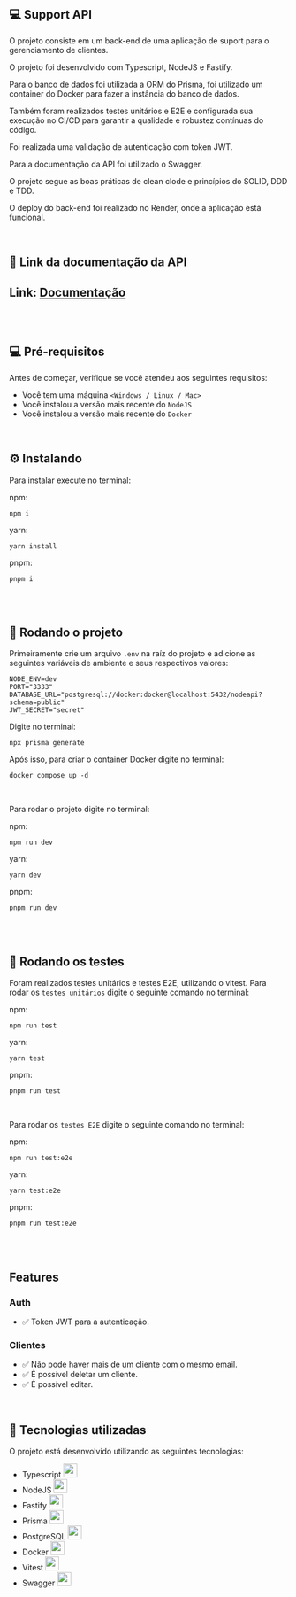 ## 💻 Support API 

O projeto consiste em um back-end de uma aplicação de suport para o gerenciamento de clientes. 

O projeto foi desenvolvido com Typescript, NodeJS e Fastify.

Para o banco de dados foi utilizada a ORM do Prisma, foi utilizado um container do Docker para fazer a instância do banco de dados.

Também foram realizados testes unitários e E2E e configurada sua execução no CI/CD para garantir a qualidade e robustez contínuas do código.

Foi realizada uma validação de autenticação com token JWT.

Para a documentação da API foi utilizado o Swagger.

O projeto segue as boas práticas de clean clode e princípios do SOLID, DDD e TDD.

O deploy do back-end foi realizado no Render, onde a aplicação está funcional.


<br/>

## 📗 Link da documentação da API

<h2>Link: <a href="https://support-api-3g2f.onrender.com/docs" target="_blank" rel="external">Documentação</a></h2>

<br/>
<br/>

## 💻 Pré-requisitos

Antes de começar, verifique se você atendeu aos seguintes requisitos:
* Você tem uma máquina `<Windows / Linux / Mac>`
* Você instalou a versão mais recente do `NodeJS`
* Você instalou a versão mais recente do `Docker`

<br/>

## ⚙️ Instalando

Para instalar execute no terminal:

npm:
```
npm i
```

yarn:
```
yarn install
```

pnpm:
```
pnpm i
```

<br/>
<br/>

## 🚀 Rodando o projeto

Primeiramente crie um arquivo ```.env``` na raíz do projeto e adicione as seguintes variáveis de ambiente e seus respectivos valores:

```
NODE_ENV=dev
PORT="3333"
DATABASE_URL="postgresql://docker:docker@localhost:5432/nodeapi?schema=public"
JWT_SECRET="secret"
```


Digite no terminal:

```
npx prisma generate
```


Após isso, para criar o container Docker digite no terminal:

```
docker compose up -d
```
<br/>

Para rodar o projeto digite no terminal:

npm:
```
npm run dev
```
yarn:
```
yarn dev
```

pnpm:
```
pnpm run dev
```

<br/>
<br/>

## 🧪 Rodando os testes

Foram realizados testes unitários e testes E2E, utilizando o vitest. Para rodar os ```testes unitários``` digite o seguinte comando no terminal:

npm:
```
npm run test
```
yarn:
```
yarn test
```

pnpm:
```
pnpm run test
```

<br/>


Para rodar os ```testes E2E``` digite o seguinte comando no terminal:

npm:
```
npm run test:e2e
```
yarn:
```
yarn test:e2e
```

pnpm:
```
pnpm run test:e2e
```

<br/>
<br/>

## Features
### Auth

- ✅ Token JWT para a autenticação.


### Clientes

- ✅ Não pode haver mais de um cliente com o mesmo email.
- ✅ É possível deletar um cliente.
- ✅ É possível editar.



<br/>



## 🚀 Tecnologias utilizadas

O projeto está desenvolvido utilizando as seguintes tecnologias:

- Typescript <img width="25px" height="25px" src="https://cdn.jsdelivr.net/gh/devicons/devicon@latest/icons/typescript/typescript-original.svg" />
- NodeJS <img width="25px" height="25px" src="https://cdn.jsdelivr.net/gh/devicons/devicon@latest/icons/nodejs/nodejs-original.svg" />
- Fastify <img width="25px" height="25px" src="https://cdn.jsdelivr.net/gh/devicons/devicon@latest/icons/fastify/fastify-original.svg" />
- Prisma <img width="25px" height="25px" src="https://cdn.jsdelivr.net/gh/devicons/devicon@latest/icons/prisma/prisma-original.svg" />
- PostgreSQL <img width="25px" height="25px" src="https://cdn.jsdelivr.net/gh/devicons/devicon@latest/icons/postgresql/postgresql-original.svg" />
- Docker <img width="25px" height="25px" src="https://cdn.jsdelivr.net/gh/devicons/devicon@latest/icons/docker/docker-original.svg" />
- Vitest <img width="25px" height="25px" src="https://cdn.jsdelivr.net/gh/devicons/devicon@latest/icons/vitest/vitest-original.svg" />
- Swagger <img width="25px" height="25px" src="https://cdn.jsdelivr.net/gh/devicons/devicon@latest/icons/swagger/swagger-original.svg" />


